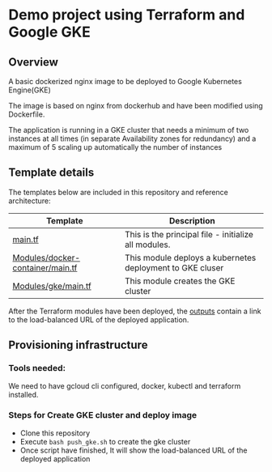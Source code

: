 # Demo project using Terraform and Google GKE


## Overview


A basic dockerized nginx image to be deployed to Google Kubernetes Engine(GKE)

The image is based on nginx from dockerhub and have been modified using Dockerfile.

The application is running in a GKE cluster that needs a minimum of two instances at all times (in separate Availability zones for redundancy) and a maximum of 5 scaling up automatically the number of instances

## Template details

The templates below are included in this repository and reference architecture:

| Template | Description |
| --- | --- | 
| [main.tf](main.tf) | This is the principal file - initialize all modules. |
| [Modules/docker-container/main.tf](Modules/docker-container/main.tf) | This module deploys a kubernetes deployment to GKE cluser |
| [Modules/gke/main.tf](Modules/gke/main.tf) | This module creates the GKE cluster

After the Terraform modules have been deployed, the [outputs](https://www.terraform.io/docs/configuration/outputs.html) contain a link to the load-balanced URL of the deployed application.


## Provisioning infrastructure

### Tools needed:
We need to have gcloud cli configured, docker, kubectl and terraform installed.

### Steps for Create GKE cluster and deploy image

- Clone this repository
- Execute ``` bash push_gke.sh ``` to create the gke cluster
- Once script have finished, It will show the load-balanced URL of the deployed application
